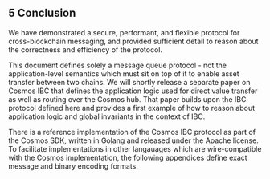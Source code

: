 ## 5 Conclusion

We have demonstrated a secure, performant, and flexible protocol for cross-blockchain messaging, and provided sufficient detail to reason about the correctness and efficiency of the protocol.

This document defines solely a message queue protocol - not the application-level semantics which must sit on top of it to enable asset transfer between two chains. We will shortly release a separate paper on Cosmos IBC that defines the application logic used for direct value transfer as well as routing over the Cosmos hub. That paper builds upon the IBC protocol defined here and provides a first example of how to reason about application logic and global invariants in the context of IBC.

There is a reference implementation of the Cosmos IBC protocol as part of the Cosmos SDK, written in Golang and released under the Apache license. To facilitate implementations in other langauages which are wire-compatible with the Cosmos implementation, the following appendices define exact message and binary encoding formats.
